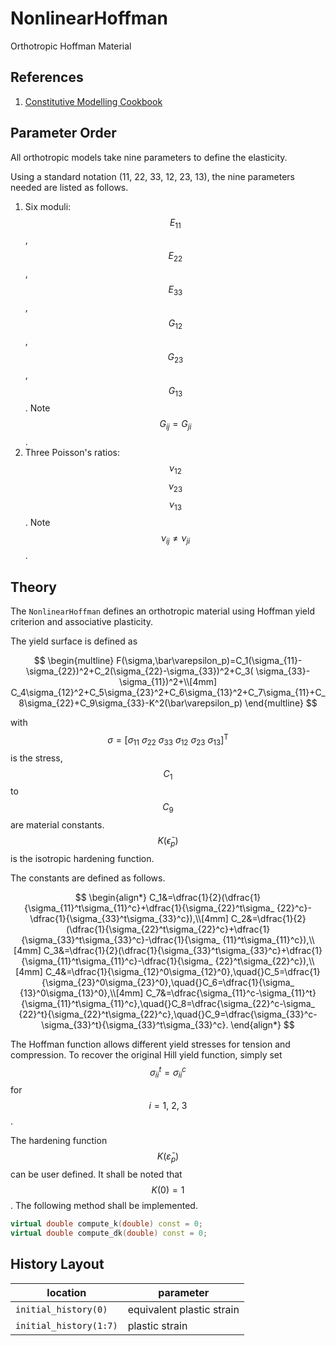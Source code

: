 # NonlinearHoffman

Orthotropic Hoffman Material

## References

1. [Constitutive Modelling Cookbook](https://github.com/TLCFEM/constitutive-modelling-cookbook/releases/download/latest/COOKBOOK.pdf)

## Parameter Order

All orthotropic models take nine parameters to define the elasticity.

Using a standard notation (11, 22, 33, 12, 23, 13), the nine parameters needed are listed as follows.

1. Six moduli: $$E_{11}$$, $$E_{22}$$, $$E_{33}$$, $$G_{12}$$, $$G_{23}$$, $$G_{13}$$. Note $$G_{ij}=G_{ji}$$.
2. Three Poisson's ratios: $$\nu_{12}$$ $$\nu_{23}$$ $$\nu_{13}$$. Note $$\nu_{ij}\neq\nu_{ji}$$.

## Theory

The `NonlinearHoffman` defines an orthotropic material using Hoffman yield criterion and associative plasticity.

The yield surface is defined as

$$
\begin{multline} F(\sigma,\bar\varepsilon_p)=C_1(\sigma_{11}-\sigma_{22})^2+C_2(\sigma_{22}-\sigma_{33})^2+C_3(
\sigma_{33}-\sigma_{11})^2+\\[4mm]
C_4\sigma_{12}^2+C_5\sigma_{23}^2+C_6\sigma_{13}^2+C_7\sigma_{11}+C_8\sigma_{22}+C_9\sigma_{33}-K^2(\bar\varepsilon_p)
\end{multline}
$$

with $$\sigma=[\sigma_{11}~\sigma_{22}~\sigma_{33}~\sigma_{12}~\sigma_{23}~\sigma_{13}]^\mathrm{T}$$ is the stress,
$$C_1$$ to $$C_9$$ are material constants. $$K(\bar\epsilon_p)$$ is the isotropic hardening function.

The constants are defined as follows.

$$
\begin{align*} C_1&=\dfrac{1}{2}(\dfrac{1}{\sigma_{11}^t\sigma_{11}^c}+\dfrac{1}{\sigma_{22}^t\sigma_
{22}^c}-\dfrac{1}{\sigma_{33}^t\sigma_{33}^c}),\\[4mm]
C_2&=\dfrac{1}{2}(\dfrac{1}{\sigma_{22}^t\sigma_{22}^c}+\dfrac{1}{\sigma_{33}^t\sigma_{33}^c}-\dfrac{1}{\sigma_
{11}^t\sigma_{11}^c}),\\[4mm]
C_3&=\dfrac{1}{2}(\dfrac{1}{\sigma_{33}^t\sigma_{33}^c}+\dfrac{1}{\sigma_{11}^t\sigma_{11}^c}-\dfrac{1}{\sigma_
{22}^t\sigma_{22}^c}),\\[4mm]
C_4&=\dfrac{1}{\sigma_{12}^0\sigma_{12}^0},\quad{}C_5=\dfrac{1}{\sigma_{23}^0\sigma_{23}^0},\quad{}C_6=\dfrac{1}{\sigma_
{13}^0\sigma_{13}^0},\\[4mm]
C_7&=\dfrac{\sigma_{11}^c-\sigma_{11}^t}{\sigma_{11}^t\sigma_{11}^c},\quad{}C_8=\dfrac{\sigma_{22}^c-\sigma_
{22}^t}{\sigma_{22}^t\sigma_{22}^c},\quad{}C_9=\dfrac{\sigma_{33}^c-\sigma_{33}^t}{\sigma_{33}^t\sigma_{33}^c}.
\end{align*}
$$

The Hoffman function allows different yield stresses for tension and compression. To recover the original Hill yield
function, simply set $$\sigma_{ii}^t=\sigma_{ii}^c$$ for $$i=1,~2,~3$$.

The hardening function $$K(\bar\varepsilon_p)$$ can be user defined. It shall be noted that $$K(0)=1$$. The following
method shall be implemented.

```cpp
virtual double compute_k(double) const = 0;
virtual double compute_dk(double) const = 0;
```

## History Layout

| location               | parameter                 |
|------------------------|---------------------------|
| `initial_history(0)`   | equivalent plastic strain |
| `initial_history(1:7)` | plastic strain            |
